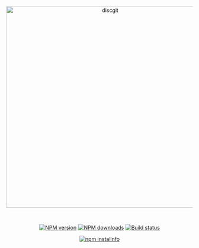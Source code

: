 <div align="center">
  <br />
  <p>
    <a href="https://github.com/booleans-oss/Discgit"><img src="https://i.imgur.com/AUGULdM.png" width="546" alt="discgit" /></a>
  </p>
  <br />
  <p>
    <a href="https://www.npmjs.com/package/discgit"><img src="https://img.shields.io/badge/npm-1.0.6-blueviolet" alt="NPM version" /></a>
    <a href="https://www.npmjs.com/package/discgit"><img src="https://img.shields.io/badge/download-0-informational" alt="NPM downloads" /></a>
    <a href="https://github.com/booleans-oss/discgit/actions"><img src="https://github.com/discordjs/discord.js/workflows/Testing/badge.svg" alt="Build status" /></a>
  </p>
  <p>
    <a href="https://nodei.co/npm/discgit/"><img src="https://nodei.co/npm/discgit.png?downloads=true&stars=true" alt="npm installnfo" /></a>
  </p>
</div>
